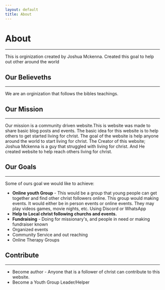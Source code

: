 ```yaml
---
layout: default
title: About
---
```

# About
---

This is orginization created by Joshua Mckenna. Created this goal to help out other around the world

## Our Believeths
---

We are an orginization that follows the bibles teachings.



## Our Mission
---

Our mission is a community driven website.This is website was made to share basic blog posts and events. The basic idea for this website is to help others to get started living for christ. The goal of the website is help anyone around the world to start living for christ. The Creator of this website; Joshua Mckenna is a guy that struggled with living for christ. And He created website to help reach others living for christ. 

## Our Goals
---
   Some of ours goal we would like to achieve:

- **Online youth Group** - This would be a group that young people can get together and find other christ followers online. This group would making events. It would either be in person events or online events. They may play videos games, movie nights, etc. Using Discord or WhatsApp
- **Help to Local christ following churchs and events.**
- **__Fundraising__** - Doing for missionary's, and people in need or making fundraiser known
- Organized events
- Community Service and out reaching
- Online Therapy Groups


## Contribute
---

- Become author - Anyone that is a follower of christ can contribute to this website.
- Become a Youth Group Leader/Helper